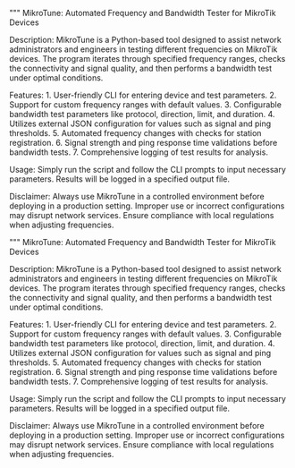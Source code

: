 """
MikroTune: Automated Frequency and Bandwidth Tester for MikroTik Devices

Description:
    MikroTune is a Python-based tool designed to assist network administrators
    and engineers in testing different frequencies on MikroTik devices. The
    program iterates through specified frequency ranges, checks the connectivity
    and signal quality, and then performs a bandwidth test under optimal conditions.

Features:
    1. User-friendly CLI for entering device and test parameters.
    2. Support for custom frequency ranges with default values.
    3. Configurable bandwidth test parameters like protocol, direction, limit, and duration.
    4. Utilizes external JSON configuration for values such as signal and ping thresholds.
    5. Automated frequency changes with checks for station registration.
    6. Signal strength and ping response time validations before bandwidth tests.
    7. Comprehensive logging of test results for analysis.

Usage:
    Simply run the script and follow the CLI prompts to input necessary parameters.
    Results will be logged in a specified output file.

Disclaimer:
    Always use MikroTune in a controlled environment before deploying in a production setting.
    Improper use or incorrect configurations may disrupt network services. Ensure compliance
    with local regulations when adjusting frequencies.

"""
MikroTune: Automated Frequency and Bandwidth Tester for MikroTik Devices

Description:
    MikroTune is a Python-based tool designed to assist network administrators
    and engineers in testing different frequencies on MikroTik devices. The
    program iterates through specified frequency ranges, checks the connectivity
    and signal quality, and then performs a bandwidth test under optimal conditions.

Features:
    1. User-friendly CLI for entering device and test parameters.
    2. Support for custom frequency ranges with default values.
    3. Configurable bandwidth test parameters like protocol, direction, limit, and duration.
    4. Utilizes external JSON configuration for values such as signal and ping thresholds.
    5. Automated frequency changes with checks for station registration.
    6. Signal strength and ping response time validations before bandwidth tests.
    7. Comprehensive logging of test results for analysis.

Usage:
    Simply run the script and follow the CLI prompts to input necessary parameters.
    Results will be logged in a specified output file.

Disclaimer:
    Always use MikroTune in a controlled environment before deploying in a production setting.
    Improper use or incorrect configurations may disrupt network services. Ensure compliance
    with local regulations when adjusting frequencies.



